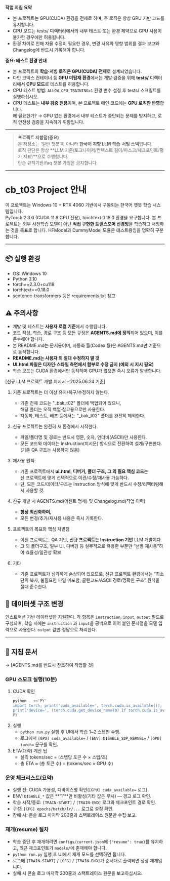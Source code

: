 **작업 지침 요약**
- 본 프로젝트는 GPU(CUDA) 환경을 전제로 하며, 주 로직은 항상 GPU 기반 코드를 유지합니다.
- CPU 모드는 tests/ 디렉터리에서의 내부 테스트 또는 환경 제약으로 GPU 사용이 불가한 경우에만 허용됩니다.
- 환경 차이로 인해 자율 수정이 필요한 경우, 변경 사유와 영향 범위를 결과 보고와 Changelog에 반드시 기록해야 합니다.

**중요: 테스트 환경 안내**  
- 본 프로젝트의 **학습·서빙 로직은 GPU(CUDA) 전제**로 설계되었습니다.  
- 다만 코덱스 컨테이너 등 **GPU 미탑재 환경**에서는 개발·검증을 위해 **tests/** 디렉터리에서 **CPU 모드**로 테스트를 허용합니다.  
- CPU 테스트 방법: `ALLOW_CPU_TRAINING=1` 환경 변수 설정 후 tests/ 스크립트를 실행하십시오.  
- CPU 테스트는 **내부 검증 전용**이며, 본 프로젝트 메인 코드에는 **GPU 로직만 반영**합니다.  
왜 필요한가? → GPU 없는 환경에서 내부 테스트가 중단되는 문제를 방지하고, 로직 안전성 검증을 지속하기 위함입니다.

---
> **프로젝트 지향점(중요)**  
> 본 저장소는 ‘일반 챗봇’이 아니라 **한국어 지향 LLM 학습·서빙 스택**입니다.  
> 로직 판단은 항상 **LLM 기준(토크나이저/컨텍스트 길이/마스크/체크포인트/평가 지표)**으로 수행합니다.  
> 단순 규칙기반/faq 챗봇 가정은 금지합니다.
---

# cb_t03 Project 안내

이 프로젝트는 Windows 10 + RTX 4060 기반에서 구동되는 한국어 챗봇 학습 시스템입니다.  
PyTorch 2.3.0 (CUDA 11.8 GPU 전용), torchtext 0.18.0 환경을 요구합니다.
본 프로젝트는 외부 사전학습 모델이 아닌 **직접 구현한 트랜스포머 신경망**을 학습하고 서빙하는 것을 목표로 합니다.
HFModel과 DummyModel 모듈은 테스트용임을 명확히 구분합니다.

---

## 📦 실행 환경

- OS: Windows 10
- Python 3.10
- torch==2.3.0+cu118
- torchtext==0.18.0
- sentence-transformers 등은 requirements.txt 참고

## ⚠️ 주의사항

- 개발 및 테스트는 **사용자 로컬 기준**에서 수행됩니다.
- 코드 작성, 학습, 경로 구조 등 모든 규정은 **AGENTS.md에 정의**되어 있으며, 이를 준수해야 합니다.
- 본 README.md는 문서용이며, 자동화 툴(Codex 등)은 AGENTS.md만 기준으로 동작합니다.
- **README.md는 사용자 외 절대 수정하지 말 것**
- **UI.html 파일은 디자인·스타일 측면에서 함부로 수정 금지 (예외 시 지시 필요)**
- 학습 모드는 CUDA 환경에서만 동작하며 GPU가 없으면 즉시 오류가 발생합니다.

[신규 LLM 프로젝트 개발 지시서 - 2025.06.24 기준]

1. 기존 프로젝트는 더 이상 유지/복구/수정하지 않는다.  
   - 기존 전체 코드는 "_bak_t02" 폴더에 백업되어 있으니,  
     해당 폴더는 오직 백업·참고용으로만 사용한다.  
   - 자동화, 테스트, 배포 등에서는 "_bak_t02" 폴더를 완전히 제외한다.

2. 신규 프로젝트는 완전히 새 환경에서 시작한다.  
   - 파일/폴더명 및 경로는 반드시 영문, 숫자, 언더바(ASCII)만 사용한다.
   - 모든 코드와 데이터는 Instruction(지시문) 방식으로 전환하여 설계/구현한다.  
     (기존 QA 구조는 사용하지 않음)

3. 재사용 원칙:  
   - 기존 프로젝트에서 **ui.html, 디버거, 폴더 구조, 그 외 필요 핵심 코드**는  
     신 프로젝트에 맞게 선택적으로 이관/수정/재사용 가능하다.
   - 단, 모든 코드/데이터/구조는 Instruction 방식에 맞게 반드시 수정/리팩터링해서 사용할 것.

4. 신규 개발 시 AGENTS.md(어젠트 명세) 및 Changelog.md(작업 이력)  
   - **항상 최신화하며,**  
   - 모든 변경/추가/재사용 내용은 즉시 기록한다.

5. 프로젝트의 목표와 핵심 차별점  
   - 이전 프로젝트는 QA 기반, **신규 프로젝트는 Instruction 기반** LLM 개발이다.  
   - 그 외 폴더구조, 일부 UI, 디버깅 등 실무적으로 유용한 부분만 “선별 재사용”하여 효율성/일관성 확보

6. 기타
   - 기존 프로젝트가 심각하게 손상되어 있으므로, 신규 프로젝트 환경에서는
     “최소 단위 복사, 불필요한 파일 미포함, 클린코드/ASCII 경로/명확한 구조” 원칙을 절대 준수한다.

## 📂 데이터셋 구조 변경

인스트럭션 기반 데이터셋만 지원한다. 각 항목은 `instruction`, `input`, `output` 필드로 구성되며,
학습 시에는 `instruction` 과 `input`을 공백으로 이어 붙인 문자열을 모델 입력으로 사용한다.
`output` 값만 정답으로 처리한다.

---

## 📑 지침 문서

→ [AGENTS.md를 반드시 참조하여 작업할 것]

### GPU 스모크 실행(10분)
1. CUDA 확인
   ```bash
   python - <<'PY'
   import torch; print('cuda_available=', torch.cuda.is_available()); 
   print('device=', (torch.cuda.get_device_name(0) if torch.cuda.is_available() else 'CPU'))
   PY
   ```
2. 실행
   - `python run.py` 실행 후 UI에서 학습 1~2 스텝만 수행.
   - 로그에서 `[GPU] cuda_available=` / `[ENV] DISABLE_SDP_KERNEL=` / `[GPU] torch=` 문구를 확인.
3. ETA(대략) 계산 팁
   - 실측 tokens/sec = (스텝당 토큰 수 × 스텝/초)
   - 총 ETA ≈ (총 토큰 수) ÷ (tokens/sec × GPU 수)
### 운영 체크리스트(요약)
- 실행 전: CUDA 가용성, 디바이스명 확인(`[GPU] cuda_available=` 로그).
- ENV: `DISABLE_*` 값은 **'1'**만 비활성(기타 값은 무시) — 경고 로그 확인.
- 학습 시작/종료: `[TRAIN-START]` / `[TRAIN-END]` 로그와 체크포인트 경로 확인.
- 구성: `[CFG] epochs/batch/lr/...` 로그로 설정 확인.
- 장애 시: 콘솔 로그 마지막 200줄과 스택트레이스 원문만 수집·보고.

### 재개(resume) 절차
- 학습 중단 후 재개하려면 `configs/current.json`에 `{"resume": true}`를 유지하고, 최근 체크포인트가 `models/`에 존재해야 합니다.
- `python run.py` 실행 후 UI에서 재개 모드를 선택하면 됩니다.
- 로그에 `[TRAIN-START]` / `[CFG]` / `[TRAIN-END]`가 순서대로 출력되면 정상 재개입니다.
- 실패 시 콘솔 로그 마지막 200줄과 스택트레이스 원문을 보고하십시오.

